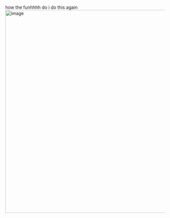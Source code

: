 how the funhhhh do i do this again
<img width="1000" height="640" alt="image" src="https://github.com/user-attachments/assets/fb397cec-7cca-43f1-abc0-b7615f208d69" />
